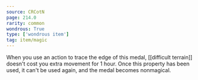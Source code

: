```yaml
---
source: CRCotN
page: 214.0
rarity: common
wondrous: True
type: ['wondrous item']
tag: item/magic
---
```


When you use an action to trace the edge of this medal, [[difficult terrain]] doesn't cost you extra movement for 1 hour. Once this property has been used, it can't be used again, and the medal becomes nonmagical.



